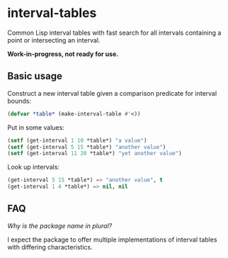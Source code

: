 # interval-tables
Common Lisp interval tables with fast search for all intervals containing a point or intersecting an interval.

**Work-in-progress, not ready for use.**


## Basic usage

Construct a new interval table given a comparison predicate for interval bounds:

```lisp
(defvar *table* (make-interval-table #'<))
```

Put in some values:

```lisp
(setf (get-interval 1 10 *table*) "a value")
(setf (get-interval 5 15 *table*) "another value")
(setf (get-interval 11 20 *table*) "yet another value")
```

Look up intervals:

```lisp
(get-interval 5 15 *table*) => "another value", t
(get-interval 1 4 *table*) => nil, nil
```


## FAQ

*Why is the package name in plural?*

I expect the package to offer multiple implementations of interval tables with differing
characteristics.
